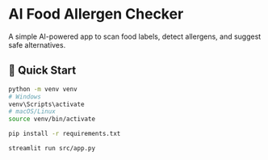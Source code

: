 # AI Food Allergen Checker

A simple AI-powered app to scan food labels, detect allergens, and suggest safe alternatives.

## 🚀 Quick Start

```bash
python -m venv venv
# Windows
venv\Scripts\activate
# macOS/Linux
source venv/bin/activate

pip install -r requirements.txt

streamlit run src/app.py
